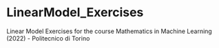 # LinearModel_Exercises
Linear Model Exercises for the course Mathematics in Machine Learning (2022) - Politecnico di Torino
